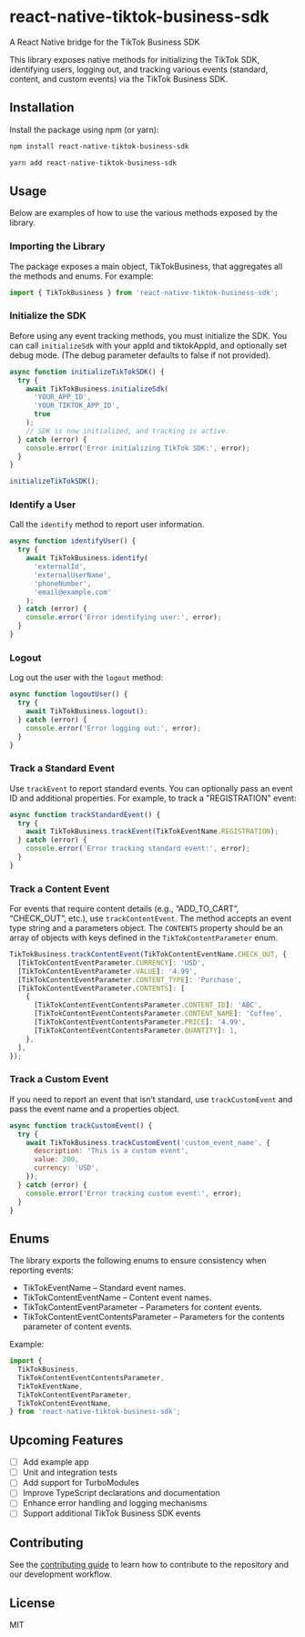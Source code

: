 # react-native-tiktok-business-sdk

A React Native bridge for the TikTok Business SDK

This library exposes native methods for initializing the TikTok SDK, identifying users, logging out, and tracking various events (standard, content, and custom events) via the TikTok Business SDK.

## Installation

Install the package using npm (or yarn):

```sh
npm install react-native-tiktok-business-sdk

yarn add react-native-tiktok-business-sdk
```

## Usage

Below are examples of how to use the various methods exposed by the library.

### Importing the Library

The package exposes a main object, TikTokBusiness, that aggregates all the methods and enums. For example:

```js
import { TikTokBusiness } from 'react-native-tiktok-business-sdk';
```

### Initialize the SDK

Before using any event tracking methods, you must initialize the SDK. You can call `initializeSdk` with your appId and tiktokAppId, and optionally set debug mode. (The debug parameter defaults to false if not provided).

```js
async function initializeTikTokSDK() {
  try {
    await TikTokBusiness.initializeSdk(
      'YOUR_APP_ID',
      'YOUR_TIKTOK_APP_ID',
      true
    );
    // SDK is now initialized, and tracking is active.
  } catch (error) {
    console.error('Error initializing TikTok SDK:', error);
  }
}

initializeTikTokSDK();
```

### Identify a User

Call the `identify` method to report user information.

```js
async function identifyUser() {
  try {
    await TikTokBusiness.identify(
      'externalId',
      'externalUserName',
      'phoneNumber',
      'email@example.com'
    );
  } catch (error) {
    console.error('Error identifying user:', error);
  }
}
```

### Logout

Log out the user with the `logout` method:

```js
async function logoutUser() {
  try {
    await TikTokBusiness.logout();
  } catch (error) {
    console.error('Error logging out:', error);
  }
}
```

### Track a Standard Event

Use `trackEvent` to report standard events. You can optionally pass an event ID and additional properties.
For example, to track a "REGISTRATION" event:

```js
async function trackStandardEvent() {
  try {
    await TikTokBusiness.trackEvent(TikTokEventName.REGISTRATION);
  } catch (error) {
    console.error('Error tracking standard event:', error);
  }
}
```

### Track a Content Event

For events that require content details (e.g., “ADD_TO_CART”, “CHECK_OUT”, etc.), use `trackContentEvent`. The method accepts an event type string and a parameters object. The `CONTENTS` property should be an array of objects with keys defined in the `TikTokContentParameter` enum.

```js
TikTokBusiness.trackContentEvent(TikTokContentEventName.CHECK_OUT, {
  [TikTokContentEventParameter.CURRENCY]: 'USD',
  [TikTokContentEventParameter.VALUE]: '4.99',
  [TikTokContentEventParameter.CONTENT_TYPE]: 'Purchase',
  [TikTokContentEventParameter.CONTENTS]: [
    {
      [TikTokContentEventContentsParameter.CONTENT_ID]: 'ABC',
      [TikTokContentEventContentsParameter.CONTENT_NAME]: 'Coffee',
      [TikTokContentEventContentsParameter.PRICE]: '4.99',
      [TikTokContentEventContentsParameter.QUANTITY]: 1,
    },
  ],
});
```

### Track a Custom Event

If you need to report an event that isn’t standard, use `trackCustomEvent` and pass the event name and a properties object.

```js
async function trackCustomEvent() {
  try {
    await TikTokBusiness.trackCustomEvent('custom_event_name', {
      description: 'This is a custom event',
      value: 200,
      currency: 'USD',
    });
  } catch (error) {
    console.error('Error tracking custom event:', error);
  }
}
```

## Enums

The library exports the following enums to ensure consistency when reporting events:

- TikTokEventName – Standard event names.
- TikTokContentEventName – Content event names.
- TikTokContentEventParameter – Parameters for content events.
- TikTokContentEventContentsParameter – Parameters for the contents parameter of content events.

Example:

```js
import {
  TikTokBusiness,
  TikTokContentEventContentsParameter,
  TikTokEventName,
  TikTokContentEventParameter,
  TikTokContentEventName,
} from 'react-native-tiktok-business-sdk';
```

## Upcoming Features

- [ ] Add example app
- [ ] Unit and integration tests
- [ ] Add support for TurboModules
- [ ] Improve TypeScript declarations and documentation
- [ ] Enhance error handling and logging mechanisms
- [ ] Support additional TikTok Business SDK events

## Contributing

See the [contributing guide](CONTRIBUTING.md) to learn how to contribute to the repository and our development workflow.

## License

MIT